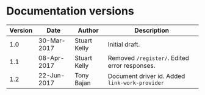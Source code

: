 # Documentation versions


Version | Date | Author | Description
------- | ---- | ------ | -----------
1.0 | 30-Mar-2017 | Stuart Kelly | Initial draft.
1.1 | 08-Apr-2017 | Stuart Kelly | Removed ``/register/``. Edited error responses.
1.2 | 22-Jun-2017 | Tony Bajan |  Document driver id. Added ``link-work-provider``


